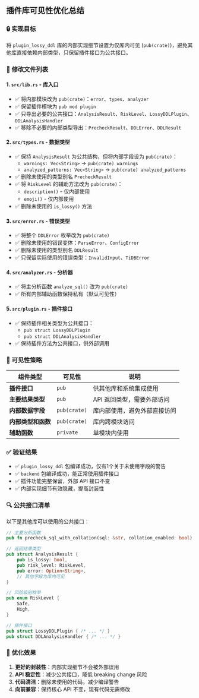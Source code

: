 ## 插件库可见性优化总结

### 🔒 **实现目标**
将 `plugin_lossy_ddl` 库的内部实现细节设置为仅库内可见 (`pub(crate)`)，避免其他库直接依赖内部类型，只保留插件接口为公共接口。

### 📝 **修改文件列表**

#### **1. `src/lib.rs` - 库入口**
- ✅ 将内部模块改为 `pub(crate)`：`error`、`types`、`analyzer`
- ✅ 保留插件模块为 `pub mod plugin`
- ✅ 只导出必要的公共接口：`AnalysisResult`、`RiskLevel`、`LossyDDLPlugin`、`DDLAnalysisHandler`
- ✅ 移除不必要的内部类型导出：`PrecheckResult`、`DDLError`、`DDLResult`

#### **2. `src/types.rs` - 数据类型**
- ✅ 保持 `AnalysisResult` 为公共结构，但将内部字段设为 `pub(crate)`：
  - `warnings: Vec<String>` → `pub(crate) warnings`
  - `analyzed_patterns: Vec<String>` → `pub(crate) analyzed_patterns`
- ✅ 删除未使用的类型别名 `PrecheckResult`
- ✅ 将 `RiskLevel` 的辅助方法改为 `pub(crate)`：
  - `description()` - 仅内部使用
  - `emoji()` - 仅内部使用
- ✅ 删除未使用的 `is_lossy()` 方法

#### **3. `src/error.rs` - 错误类型**
- ✅ 将整个 `DDLError` 枚举改为 `pub(crate)`
- ✅ 删除未使用的错误变体：`ParseError`、`ConfigError`
- ✅ 删除未使用的类型别名 `DDLResult`
- ✅ 只保留实际使用的错误类型：`InvalidInput`、`TiDBError`

#### **4. `src/analyzer.rs` - 分析器**
- ✅ 将主分析函数 `analyze_sql()` 改为 `pub(crate)`
- ✅ 所有内部辅助函数保持私有（默认可见性）

#### **5. `src/plugin.rs` - 插件接口**
- ✅ 保持插件相关类型为公共接口：
  - `pub struct LossyDDLPlugin`
  - `pub struct DDLAnalysisHandler`
- ✅ 保持插件方法为公共接口，供外部调用

### 🎯 **可见性策略**

| 组件类型 | 可见性 | 说明 |
|---------|---------|------|
| **插件接口** | `pub` | 供其他库和系统集成使用 |
| **主要结果类型** | `pub` | API 返回类型，需要外部访问 |
| **内部数据字段** | `pub(crate)` | 库内部使用，避免外部直接访问 |
| **内部类型和函数** | `pub(crate)` | 库内跨模块访问 |
| **辅助函数** | `private` | 单模块内使用 |

### ✅ **验证结果**
- ✅ `plugin_lossy_ddl` 包编译成功，仅有1个关于未使用字段的警告
- ✅ `backend` 包编译成功，能正常使用插件接口
- ✅ 插件功能完整保留，外部 API 接口不变
- ✅ 内部实现细节有效隐藏，提高封装性

### 🔍 **公共接口清单**
以下是其他库可以使用的公共接口：

```rust
// 主要分析函数
pub fn precheck_sql_with_collation(sql: &str, collation_enabled: bool) -> AnalysisResult;

// 返回结果类型
pub struct AnalysisResult {
    pub is_lossy: bool,
    pub risk_level: RiskLevel,
    pub error: Option<String>,
    // 其他字段为库内可见
}

// 风险级别枚举
pub enum RiskLevel {
    Safe,
    High,
}

// 插件接口
pub struct LossyDDLPlugin { /* ... */ }
pub struct DDLAnalysisHandler { /* ... */ }
```

### 🎉 **优化效果**
1. **更好的封装性**：内部实现细节不会被外部误用
2. **API 稳定性**：减少公共接口，降低 breaking change 风险
3. **代码清洁**：删除未使用的代码，减少编译警告
4. **向前兼容**：保持核心 API 不变，现有代码无需修改
